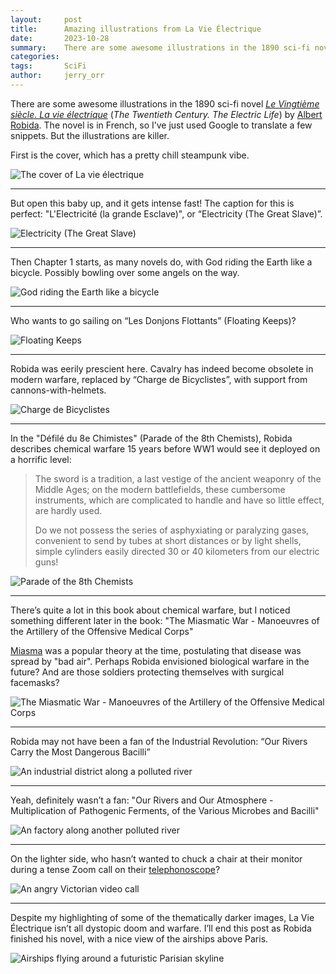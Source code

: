 ```yaml
---
layout:     post
title:      Amazing illustrations from La Vie Électrique
date:       2023-10-28
summary:    There are some awesome illustrations in the 1890 sci-fi novel "Le Vingtième siècle. La vie électrique ("The Twentieth Century. The Electric Life") by Albert Robida.
categories:
tags:       SciFi
author:     jerry_orr
---
```


There are some awesome illustrations in the 1890 sci-fi novel [_Le Vingtième siècle. La vie électrique_](https://www.gutenberg.org/files/35103/35103-h/35103-h.htm) (_The Twentieth Century. The Electric Life_) by [Albert Robida](https://en.wikipedia.org/wiki/Albert_Robida). The novel is in French, so I’ve just used Google to translate a few snippets. But the illustrations are killer. 

First is the cover, which has a pretty chill steampunk vibe.

<img src="/images/la-vie-electrique.jpg" alt="The cover of La vie électrique" class="full-width"/>

---

But open this baby up, and it gets intense fast! The caption for this is perfect: "L'Electricité (la grande Esclave)", or “Electricity (The Great Slave)”.

<img src="/images/electricity-the-great-slave.jpg" alt="Electricity (The Great Slave)" class="full-width"/>

---

Then Chapter 1 starts, as many novels do, with God riding the Earth like a bicycle. Possibly bowling over some angels on the way.

<img src="/images/god-riding-earth.jpg" alt="God riding the Earth like a bicycle" class="full-width"/>

---

Who wants to go sailing on “Les Donjons Flottants” (Floating Keeps)?

<img src="/images/floating-keeps.jpg" alt="Floating Keeps" class="full-width"/>

---

Robida was eerily prescient here. Cavalry has indeed become obsolete in modern warfare, replaced by “Charge de Bicyclistes”, with support from cannons-with-helmets.

<img src="/images/charge-de-bicyclistes.jpg" alt="Charge de Bicyclistes" class="full-width"/>

---

In the "Défilé du 8e Chimistes" (Parade of the 8th Chemists), Robida describes chemical warfare 15 years before WW1 would see it deployed on a horrific level:

> The sword is a tradition, a last vestige of the ancient weaponry of the Middle Ages; on the modern battlefields, these cumbersome instruments, which are complicated to handle and have so little effect, are hardly used.
> 
> Do we not possess the series of asphyxiating or paralyzing gases, convenient to send by tubes at short distances or by light shells, simple cylinders easily directed 30 or 40 kilometers from our electric guns!

<img src="/images/parade-of-the-8th-chemists.jpg" alt="Parade of the 8th Chemists" class="full-width"/>

---

There’s quite a lot in this book about chemical warfare, but I noticed something different later in the book: "The Miasmatic War - Manoeuvres of the Artillery of the Offensive Medical Corps"

[Miasma](https://en.wikipedia.org/wiki/Miasma_theory) was a popular theory at the time, postulating that disease was spread by "bad air". Perhaps Robida envisioned biological warfare in the future? And are those soldiers protecting themselves with surgical facemasks?

<img src="/images/miasmatic-war.jpg" alt="The Miasmatic War - Manoeuvres of the Artillery of the Offensive Medical Corps" class="full-width"/>

---

Robida may not have been a fan of the Industrial Revolution: “Our Rivers Carry the Most Dangerous Bacilli”

<img src="/images/polluted-river-1.jpg" alt="An industrial district along a polluted river" class="full-width"/>

---

Yeah, definitely wasn’t a fan: "Our Rivers and Our Atmosphere - Multiplication of Pathogenic Ferments, of the Various Microbes and Bacilli"

<img src="/images/polluted-river-2.jpg" alt="An factory along another polluted river" class="full-width"/>

---

On the lighter side, who hasn’t wanted to chuck a chair at their monitor during a tense Zoom call on their [telephonoscope](https://en.wikipedia.org/wiki/Telephonoscope)?  

<img src="/images/angry-video-call.jpg" alt="An angry Victorian video call" class="full-width"/>

---

Despite my highlighting of some of the thematically darker images, La Vie Électrique isn’t all dystopic doom and warfare. I’ll end this post as Robida finished his novel, with a nice view of the airships above Paris.

<img src="/images/airships-above-paris.jpg" alt="Airships flying around a futuristic Parisian skyline" class="full-width"/>
